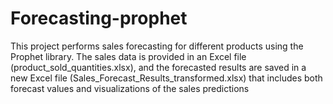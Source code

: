 # Forecasting-prophet
This project performs sales forecasting for different products using the Prophet library. The sales data is provided in an Excel file (product_sold_quantities.xlsx), and the forecasted results are saved in a new Excel file (Sales_Forecast_Results_transformed.xlsx) that includes both forecast values and visualizations of the sales predictions
